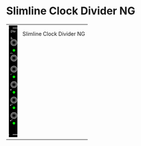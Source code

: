 <h1>Slimline Clock Divider NG</h1>
<table>
	<tr valign="top">
		<td><img src="../../../Artwork/Slimline%20Clock%20Divider%20NG.png" height="300"></td>
		<td>
			<p>
				Slimline Clock Divider NG
			</p>
		</td>
	</tr>
</table>